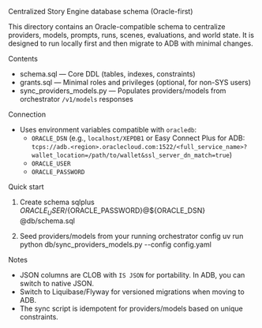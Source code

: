 Centralized Story Engine database schema (Oracle-first)

This directory contains an Oracle-compatible schema to centralize providers, models, prompts, runs, scenes, evaluations, and world state. It is designed to run locally first and then migrate to ADB with minimal changes.

Contents
- schema.sql — Core DDL (tables, indexes, constraints)
- grants.sql — Minimal roles and privileges (optional, for non-SYS users)
- sync_providers_models.py — Populates providers/models from orchestrator `/v1/models` responses

Connection
- Uses environment variables compatible with `oracledb`:
  - `ORACLE_DSN` (e.g., `localhost/XEPDB1` or Easy Connect Plus for ADB:
    `tcps://adb.<region>.oraclecloud.com:1522/<full_service_name>?wallet_location=/path/to/wallet&ssl_server_dn_match=true`)
  - `ORACLE_USER`
  - `ORACLE_PASSWORD`

Quick start
1) Create schema
   sqlplus ${ORACLE_USER}/${ORACLE_PASSWORD}@${ORACLE_DSN} @db/schema.sql

2) Seed providers/models from your running orchestrator config
   uv run python db/sync_providers_models.py --config config.yaml

Notes
- JSON columns are CLOB with `IS JSON` for portability. In ADB, you can switch to native JSON.
- Switch to Liquibase/Flyway for versioned migrations when moving to ADB.
- The sync script is idempotent for providers/models based on unique constraints.
